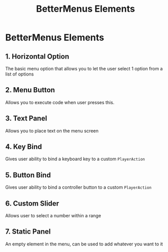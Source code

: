﻿---
title: BetterMenus Elements
parent: BetterMenus
grand_parent: Dependency Mods
---
# BetterMenus Elements

## 1. Horizontal Option
The basic menu option that allows you to let the user select 1 option from a list of options
## 2. Menu Button
Allows you to execute code when user presses this. 
## 3. Text Panel
Allows you to place text on the menu screen
## 4. Key Bind
Gives user ability to bind a keyboard key to a custom `PlayerAction`
## 5. Button Bind
Gives user ability to bind a controller button to a custom `PlayerAction`
## 6. Custom Slider
Allows user to select a number within a range
## 7. Static Panel
An empty element in the menu, can be used to add whatever you want to it